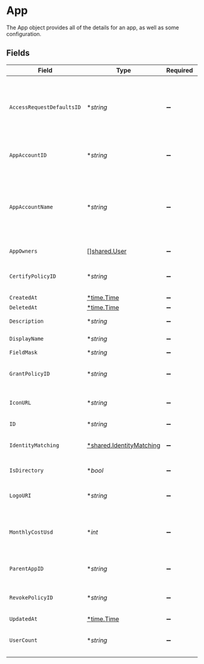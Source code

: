 # App

The App object provides all of the details for an app, as well as some configuration.


## Fields

| Field                                                                                                      | Type                                                                                                       | Required                                                                                                   | Description                                                                                                |
| ---------------------------------------------------------------------------------------------------------- | ---------------------------------------------------------------------------------------------------------- | ---------------------------------------------------------------------------------------------------------- | ---------------------------------------------------------------------------------------------------------- |
| `AccessRequestDefaultsID`                                                                                  | **string*                                                                                                  | :heavy_minus_sign:                                                                                         | The ID of the object that has the default access request settings for select entitlements of this app.     |
| `AppAccountID`                                                                                             | **string*                                                                                                  | :heavy_minus_sign:                                                                                         | The ID of the Account named by AccountName.                                                                |
| `AppAccountName`                                                                                           | **string*                                                                                                  | :heavy_minus_sign:                                                                                         | The AccountName of the app. For example, AWS is AccountID, Github is Org Name, and Okta is Okta Subdomain. |
| `AppOwners`                                                                                                | [][shared.User](../../../pkg/models/shared/user.md)                                                        | :heavy_minus_sign:                                                                                         | The owners of the app.                                                                                     |
| `CertifyPolicyID`                                                                                          | **string*                                                                                                  | :heavy_minus_sign:                                                                                         | The ID of the Certify Policy associated with this App.                                                     |
| `CreatedAt`                                                                                                | [*time.Time](https://pkg.go.dev/time#Time)                                                                 | :heavy_minus_sign:                                                                                         | N/A                                                                                                        |
| `DeletedAt`                                                                                                | [*time.Time](https://pkg.go.dev/time#Time)                                                                 | :heavy_minus_sign:                                                                                         | N/A                                                                                                        |
| `Description`                                                                                              | **string*                                                                                                  | :heavy_minus_sign:                                                                                         | The app's description.                                                                                     |
| `DisplayName`                                                                                              | **string*                                                                                                  | :heavy_minus_sign:                                                                                         | The app's display name.                                                                                    |
| `FieldMask`                                                                                                | **string*                                                                                                  | :heavy_minus_sign:                                                                                         | N/A                                                                                                        |
| `GrantPolicyID`                                                                                            | **string*                                                                                                  | :heavy_minus_sign:                                                                                         | The ID of the Grant Policy associated with this App.                                                       |
| `IconURL`                                                                                                  | **string*                                                                                                  | :heavy_minus_sign:                                                                                         | The URL of an icon to display for the app.                                                                 |
| `ID`                                                                                                       | **string*                                                                                                  | :heavy_minus_sign:                                                                                         | The ID of the app.                                                                                         |
| `IdentityMatching`                                                                                         | [*shared.IdentityMatching](../../../pkg/models/shared/identitymatching.md)                                 | :heavy_minus_sign:                                                                                         | The identityMatching field.                                                                                |
| `IsDirectory`                                                                                              | **bool*                                                                                                    | :heavy_minus_sign:                                                                                         | Specifies if the app is a directory.                                                                       |
| `LogoURI`                                                                                                  | **string*                                                                                                  | :heavy_minus_sign:                                                                                         | The URL of a logo to display for the app.                                                                  |
| `MonthlyCostUsd`                                                                                           | **int*                                                                                                     | :heavy_minus_sign:                                                                                         | The cost of an app per-seat, so that total cost can be calculated by the grant count.                      |
| `ParentAppID`                                                                                              | **string*                                                                                                  | :heavy_minus_sign:                                                                                         | The ID of the app that created this app, if any.                                                           |
| `RevokePolicyID`                                                                                           | **string*                                                                                                  | :heavy_minus_sign:                                                                                         | The ID of the Revoke Policy associated with this App.                                                      |
| `UpdatedAt`                                                                                                | [*time.Time](https://pkg.go.dev/time#Time)                                                                 | :heavy_minus_sign:                                                                                         | N/A                                                                                                        |
| `UserCount`                                                                                                | **string*                                                                                                  | :heavy_minus_sign:                                                                                         | The number of users with grants to this app.                                                               |